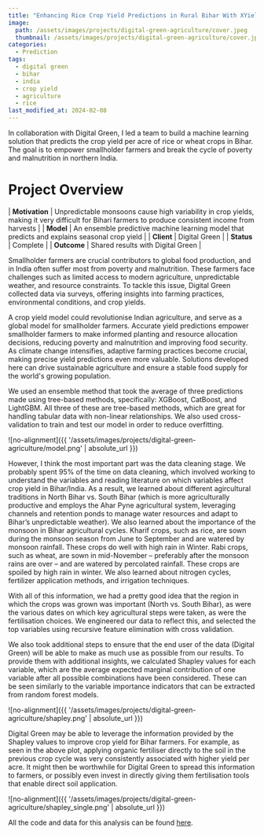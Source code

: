 ```yaml
---
title: "Enhancing Rice Crop Yield Predictions in Rural Bihar With XYieldBoost"
image: 
  path: /assets/images/projects/digital-green-agriculture/cover.jpeg
  thumbnail: /assets/images/projects/digital-green-agriculture/cover.jpeg
categories:
  - Prediction
tags:
  - digital green
  - bihar
  - india
  - crop yield
  - agriculture
  - rice
last_modified_at: 2024-02-08
---
```


In collaboration with Digital Green, I led a team to build a machine learning solution that predicts the crop yield per acre of rice or wheat crops in Bihar. The goal is to empower smallholder farmers and break the cycle of poverty and malnutrition in northern India.

# Project Overview

| **Motivation** |  Unpredictable monsoons cause high variability in crop yields, making it very difficult for Bihari farmers to produce consistent income from harvests |
| **Model** | An ensemble predictive machine learning model that predicts and explains seasonal crop yield |
| **Client** | Digital Green |
| **Status** | Complete |
| **Outcome** | Shared results with Digital Green |

Smallholder farmers are crucial contributors to global food production, and in India often suffer most from poverty and malnutrition. These farmers face challenges such as limited access to modern agriculture, unpredictable weather, and resource constraints. To tackle this issue, Digital Green collected data via surveys, offering insights into farming practices, environmental conditions, and crop yields.

A crop yield model could revolutionise Indian agriculture, and serve as a global model for smallholder farmers. Accurate yield predictions empower smallholder farmers to make informed planting and resource allocation decisions, reducing poverty and malnutrition and improving food security. As climate change intensifies, adaptive farming practices become crucial, making precise yield predictions even more valuable. Solutions developed here can drive sustainable agriculture and ensure a stable food supply for the world's growing population.

We used an ensemble method that took the average of three predictions made using tree-based methods, specifically: XGBoost, CatBoost, and LightGBM. All three of these are tree-based methods, which are great for handling tabular data with non-linear relationships. We also used cross-validation to train and test our model in order to reduce overfitting.

![no-alignment]({{ '/assets/images/projects/digital-green-agriculture/model.png' | absolute_url }})

However, I think the most important part was the data cleaning stage. We probably spent 95&#37; of the time on data cleaning, which involved working to understand the variables and reading literature on which variables affect crop yield in Bihar/India. As a result, we learned about different agircultural traditions in North Bihar vs. South Bihar (which is more agriculturally productive and employs the Ahar Pyne agricultural system, leveraging channels and retention ponds to manage water resources and adapt to Bihar’s unpredictable weather). We also learned about the importance of the monsoon in Bihar agricultural cycles. Kharif crops, such as rice, are sown during the monsoon season from June to September and are watered by monsoon rainfall. These crops do well with high rain in Winter. Rabi crops, such as wheat, are sown in mid-November – preferably after the monsoon rains are over – and are watered by percolated rainfall. These crops are spoiled by high rain in winter. We also learned about nitrogen cycles, fertilizer application methods, and irrigation techniques.

With all of this information, we had a pretty good idea that the region in which the crops was grown was important (North vs. South Bihar), as were the various dates on which key agricultural steps were taken, as were the fertilisation choices. We engineered our data to reflect this, and selected the top variables using recursive feature elimination with cross validation.

We also took additional steps to ensure that the end user of the data (Digital Green) will be able to make as much use as possible from our results. To provide them with additional insights, we calculated Shapley values for each variable, which are the average expected marginal contribution of one variable after all possible combinations have been considered. These can be seen similarly to the variable importance indicators that can be extracted from random forest models.

![no-alignment]({{ '/assets/images/projects/digital-green-agriculture/shapley.png' | absolute_url }})

Digital Green may be able to leverage the information provided by the Shapley values to improve crop yield for Bihar farmers. For example, as seen in the above plot, applying organic fertiliser directly to the soil in the previous crop cycle was very consistently associated with higher yield per acre. It might then be worthwhile for Digital Green to spread this information to farmers, or possibly even invest in directly giving them fertilisation tools that enable direct soil application.

![no-alignment]({{ '/assets/images/projects/digital-green-agriculture/shapley_single.png' | absolute_url }})


All the code and data for this analysis can be found [here](https://github.com/rapsoj/crop-yield-estimate/tree/main/final-submission).
